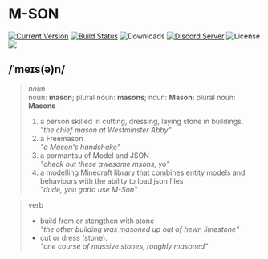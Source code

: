  # M-SON
 
 [![Current Version](https://img.shields.io/github/v/release/MineLittlePony/Mson)](https://github.com/MineLittlePony/Mson/releases/latest)
[![Build Status](https://img.shields.io/github/actions/workflow/status/MineLittlePony/Mson/gradle-build.yml)](https://github.com/MineLittlePony/Mson/actions/workflows/gradle-build.yml)
![Downloads](https://img.shields.io/github/downloads/MineLittlePony/Mson/total.svg?color=yellowgreen)
[![Discord Server](https://img.shields.io/discord/182490536119107584.svg?color=blueviolet)](https://discord.gg/HbJSFyu)
![License](https://img.shields.io/github/license/MineLittlePony/Mson)
![](https://img.shields.io/badge/api-fabric-orange.svg)

 ## /ˈmeɪs(ə)n/

> _noun_  
> noun: **mason**; plural noun: **masons**; noun: **Mason**; plural noun: **Masons**
> 1. a person skilled in cutting, dressing, laying stone in buildings.  
>    _"the chief mason at Westminster Abby"_
> 2. a Freemason  
>    _"a Mason's handshake"_
> 3. a pormantau of Model and JSON  
    _"check out these awesome msons, yo"_
> 3. a modelling Minecraft library that combines entity models and behaviours with the ability to load json files  
>   _"dude, you gotta use M-Son"_

> verb  
>  -   build from or stengthen with stone  
>     _"the other building was masoned up out of hewn limestone"_
>  - cut or dress (stone).  
>     _"one course of massive stones, roughly masoned"_
